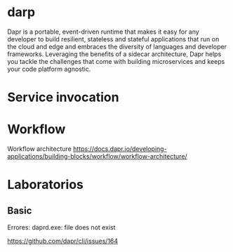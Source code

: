 # darp

Dapr is a portable, event-driven runtime that makes it easy for any developer to build resilient, stateless and stateful applications that run on the cloud and edge and embraces the diversity of languages and developer frameworks. Leveraging the benefits of a sidecar architecture, Dapr helps you tackle the challenges that come with building microservices and keeps your code platform agnostic.

# Service invocation


# Workflow 


Workflow architecture
https://docs.dapr.io/developing-applications/building-blocks/workflow/workflow-architecture/


# Laboratorios



## Basic

Errores:
daprd.exe: file does not exist

https://github.com/dapr/cli/issues/164

